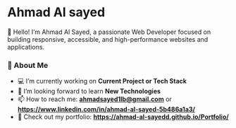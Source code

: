 # Ahmad Al sayed

👋 Hello! I’m Ahmad Al Sayed, a passionate Web Developer focused on building responsive, accessible, and high-performance websites and applications.

### 🚀 About Me
- 💻 I’m currently working on **Current Project or Tech Stack**
- 🌱 I’m looking forward to  learn **New Technologies**
- 📫 How to reach me: **ahmadsayed1lb@gmail.com** or **https://www.linkedin.com/in/ahmad-al-sayed-5b486a1a3/**
- 🎨 Check out my portfolio: **https://ahmad-al-sayedd.github.io/Portfolio/**
